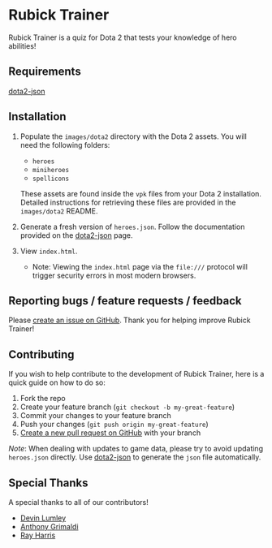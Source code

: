 # Rubick Trainer

Rubick Trainer is a quiz for Dota 2 that tests your knowledge of hero abilities!

## Requirements 
[dota2-json](https://github.com/devinwl/dota2-json)

## Installation

1. Populate the `images/dota2` directory with the Dota 2 assets.  You will need the following folders:
	* `heroes`
	* `miniheroes`
	* `spellicons`

	These assets are found inside the `vpk` files from your Dota 2 installation.  Detailed instructions for retrieving these files are provided in the `images/dota2` README.
2. Generate a fresh version of `heroes.json`.  Follow the documentation provided on the [dota2-json](https://github.com/devinwl/dota2-json) page.
3. View `index.html`.
	* Note: Viewing the `index.html` page via the `file:///` protocol will trigger security errors in most modern browsers.

## Reporting bugs / feature requests / feedback

Please [create an issue on GitHub](https://github.com/devinwl/rubicktrainer/issues).  Thank you for helping improve Rubick Trainer!

## Contributing

If you wish to help contribute to the development of Rubick Trainer, here is a quick guide on how to do so:

1. Fork the repo
2. Create your feature branch (`git checkout -b my-great-feature`)
3. Commit your changes to your feature branch
4. Push your changes (`git push origin my-great-feature`)
5. [Create a new pull request on GitHub](https://github.com/devinwl/rubicktrainer/compare) with your branch

*Note*: When dealing with updates to game data, please try to avoid updating `heroes.json` directly.  Use [dota2-json](https://github.com/devinwl/dota2-json) to generate the `json` file automatically.

## Special Thanks

A special thanks to all of our contributors!

- [Devin Lumley](https://github.com/devinwl)
- [Anthony Grimaldi](https://bitbucket.org/minewf)
- [Ray Harris](https://github.com/raymondgh)
